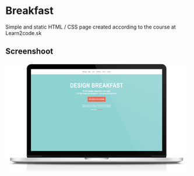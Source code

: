# Breakfast
Simple and static HTML / CSS page created according to the course at Learn2code.sk

## Screenshoot
![preview](Breakfast.png)
